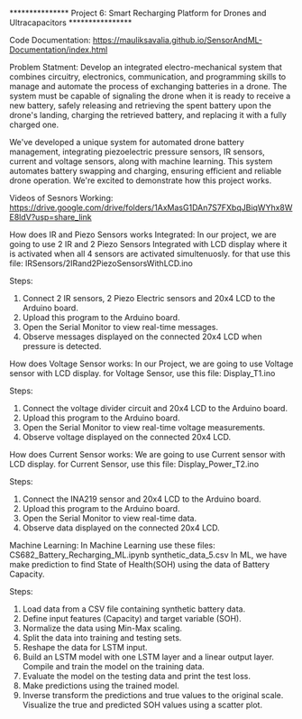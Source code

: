 *************** Project 6: Smart Recharging Platform for Drones and Ultracapacitors ****************

Code Documentation: https://mauliksavalia.github.io/SensorAndML-Documentation/index.html

Problem Statment: Develop an integrated electro-mechanical system that combines circuitry, electronics, communication, and programming skills to manage and automate the process of exchanging batteries in a drone. The system must be capable of signaling the drone when it is ready to receive a new battery, safely releasing and retrieving the spent battery upon the drone's landing, charging the retrieved battery, and replacing it with a fully charged one.

We've developed a unique system for automated drone battery management, integrating piezoelectric pressure sensors, IR sensors, current and voltage sensors, along with machine learning. This system automates battery swapping and charging, ensuring efficient and reliable drone operation.  We're excited to demonstrate how this project works.

Videos of Sesnors Working: https://drive.google.com/drive/folders/1AxMasG1DAn7S7FXbqJBiqWYhx8WE8ldV?usp=share_link



How does IR and Piezo Sensors works Integrated: 
In our project, we are going to use 2 IR and 2 Piezo Sensors Integrated with LCD display where it is activated when all 4 sensors are activated simultenuosly.
for that use this file: IRSensors/2IRand2PiezoSensorsWithLCD.ino

Steps:
1. Connect 2 IR sensors, 2 Piezo Electric sensors and 20x4 LCD to the Arduino board.
2. Upload this program to the Arduino board.
3. Open the Serial Monitor to view real-time messages.
4. Observe messages displayed on the connected 20x4 LCD when pressure is detected.



How does Voltage Sensor works: 
In our Project, we are going to use Voltage sensor with LCD display.
for Voltage Sensor, use this file: Display_T1.ino

Steps: 
1. Connect the voltage divider circuit and 20x4 LCD to the Arduino board. 
2. Upload this program to the Arduino board.
3. Open the Serial Monitor to view real-time voltage measurements. 
4. Observe voltage displayed on the connected 20x4 LCD.



How does Current Sensor works: 
We are going to use Current sensor with LCD display.
for Current Sensor, use this file: Display_Power_T2.ino

Steps: 
1. Connect the INA219 sensor and 20x4 LCD to the Arduino board. 
2. Upload this program to the Arduino board.
3. Open the Serial Monitor to view real-time data.
4. Observe data displayed on the connected 20x4 LCD.



Machine Learning: 
In Machine Learning use these files: 
CS682_Battery_Recharging_ML.ipynb
synthetic_data_5.csv
In ML, we have make prediction to find State of Health(SOH) using the data of Battery Capacity. 

Steps: 
1. Load data from a CSV file containing synthetic battery data.
2. Define input features (Capacity) and target variable (SOH).
3. Normalize the data using Min-Max scaling.
4. Split the data into training and testing sets.
5. Reshape the data for LSTM input.
6. Build an LSTM model with one LSTM layer and a linear output layer. Compile and train the model on the training data.
7. Evaluate the model on the testing data and print the test loss.
8. Make predictions using the trained model.
9. Inverse transform the predictions and true values to the original scale. Visualize the true and predicted SOH values using a scatter plot.
  
